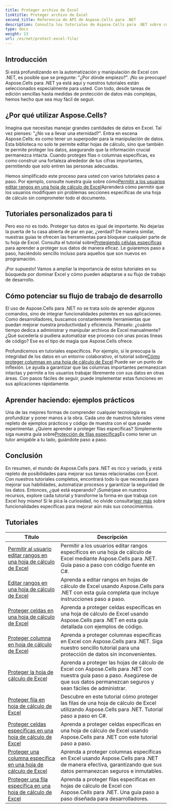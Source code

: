```yaml
---
title: Proteger archivo de Excel
linktitle: Proteger archivo de Excel
second_title: Referencia de API de Aspose.Cells para .NET
description: Consulta los tutoriales de Aspose.Cells para .NET sobre cómo proteger archivos de Excel. Aprende a proteger tus datos confidenciales con C#.
type: docs
weight: 13
url: /es/net/protect-excel-file/
---
```

## Introducción

Si está profundizando en la automatización y manipulación de Excel con .NET, es posible que se pregunte: "¿Por dónde empiezo?". ¡No se preocupe! Aspose.Cells para .NET ya está aquí y nuestros tutoriales están seleccionados especialmente para usted. Con todo, desde tareas de edición sencillas hasta medidas de protección de datos más complejas, hemos hecho que sea muy fácil de seguir.

## ¿Por qué utilizar Aspose.Cells?

Imagina que necesitas manejar grandes cantidades de datos en Excel. Tal vez pienses: "¿No va a llevar una eternidad?". Entra en escena Aspose.Cells: es como tener un superpoder para la manipulación de datos. Esta biblioteca no solo te permite editar hojas de cálculo, sino que también te permite proteger los datos, asegurando que la información crucial permanezca intacta. Cuando proteges filas o columnas específicas, es como construir una fortaleza alrededor de tus cifras importantes, permitiendo que solo entren las personas adecuadas. 

Hemos simplificado este proceso para usted con varios tutoriales paso a paso. Por ejemplo, consulte nuestra guía sobre cómo[Permitir a los usuarios editar rangos en una hoja de cálculo de Excel](./allow-user-to-edit-ranges-in-excel-worksheet/)Aprenderá cómo permitir que los usuarios modifiquen sin problemas secciones específicas de una hoja de cálculo sin comprometer todo el documento. 

## Tutoriales personalizados para ti

 Pero eso no es todo. Proteger tus datos es igual de importante. No dejarías la puerta de tu casa abierta de par en par, ¿verdad? De manera similar, nuestras guías te ofrecen las herramientas para bloquear cualquier parte de tu hoja de Excel. Consulta el tutorial sobre[Protegiendo células específicas](./protect-specific-cells-in-a-excel-worksheet/) para aprender a proteger sus datos de manera eficaz. Le guiaremos paso a paso, haciéndolo sencillo incluso para aquellos que son nuevos en programación.

¡Por supuesto! Vamos a ampliar la importancia de estos tutoriales en su búsqueda por dominar Excel y cómo pueden adaptarse a su flujo de trabajo de desarrollo.

## Cómo potenciar su flujo de trabajo de desarrollo 

El uso de Aspose.Cells para .NET no se trata solo de aprender algunos comandos, sino de integrar funcionalidades potentes en sus aplicaciones. Como desarrolladores, buscamos constantemente herramientas que puedan mejorar nuestra productividad y eficiencia. Piénselo: ¿cuánto tiempo dedica a administrar y manipular archivos de Excel manualmente? ¿Qué sucedería si pudiera automatizar ese proceso con unas pocas líneas de código? Ese es el tipo de magia que Aspose.Cells ofrece.

 Profundicemos en tutoriales específicos. Por ejemplo, si le preocupa la integridad de los datos en un entorno colaborativo, el tutorial sobre[Cómo proteger columnas en una hoja de cálculo de Excel](./protect-column-in-excel-worksheet/) Puede ser un punto de inflexión. Le ayuda a garantizar que las columnas importantes permanezcan intactas y permite a los usuarios trabajar libremente con sus datos en otras áreas. Con pasos fáciles de seguir, puede implementar estas funciones en sus aplicaciones rápidamente.

## Aprender haciendo: ejemplos prácticos 

Una de las mejores formas de comprender cualquier tecnología es profundizar y poner manos a la obra. Cada uno de nuestros tutoriales viene repleto de ejemplos prácticos y código de muestra con el que puede experimentar. ¿Quiere aprender a proteger filas específicas? Simplemente siga nuestra guía sobre[Protección de filas específicas](./protect-specific-row-in-excel-worksheet/)Es como tener un tutor amigable a tu lado, guiándote paso a paso. 

## Conclusión

 En resumen, el mundo de Aspose.Cells para .NET es rico y variado, y está repleto de posibilidades para mejorar sus tareas relacionadas con Excel. Con nuestros tutoriales completos, encontrará todo lo que necesita para mejorar sus habilidades, automatizar procesos y garantizar la seguridad de los datos. Entonces, ¿qué está esperando? ¡Sumérjase en nuestros recursos, explore cada tutorial y transforme la forma en que trabaja con Excel hoy mismo! Si le pica la curiosidad, no olvide consultar[leer más](./protect-excel-worksheet/) sobre funcionalidades específicas para mejorar aún más sus conocimientos.



## Tutoriales 
| Título | Descripción |
| --- | --- |
| [Permitir al usuario editar rangos en una hoja de cálculo de Excel](./allow-user-to-edit-ranges-in-excel-worksheet/) | Permitir a los usuarios editar rangos específicos en una hoja de cálculo de Excel mediante Aspose.Cells para .NET. Guía paso a paso con código fuente en C#. |  
| [Editar rangos en una hoja de cálculo de Excel](./edit-ranges-in-excel-worksheet/) | Aprenda a editar rangos en hojas de cálculo de Excel usando Aspose.Cells para .NET con esta guía completa que incluye instrucciones paso a paso. |  
| [Proteger celdas en una hoja de cálculo de Excel](./protect-cells-in-excel-worksheet/) | Aprenda a proteger celdas específicas en una hoja de cálculo de Excel usando Aspose.Cells para .NET en esta guía detallada con ejemplos de código. |  
| [Proteger columna en hoja de cálculo de Excel](./protect-column-in-excel-worksheet/) | Aprenda a proteger columnas específicas en Excel con Aspose.Cells para .NET. Siga nuestro sencillo tutorial para una protección de datos sin inconvenientes. |  
| [Proteger la hoja de cálculo de Excel](./protect-excel-worksheet/) | Aprenda a proteger las hojas de cálculo de Excel con Aspose.Cells para .NET con nuestra guía paso a paso. Asegúrese de que sus datos permanezcan seguros y sean fáciles de administrar. |  
| [Proteger fila en hoja de cálculo de Excel](./protect-row-in-excel-worksheet/) | Descubre en este tutorial cómo proteger las filas de una hoja de cálculo de Excel utilizando Aspose.Cells para .NET. Tutorial paso a paso en C#. |  
| [Proteger celdas específicas en una hoja de cálculo de Excel](./protect-specific-cells-in-a-excel-worksheet/) | Aprenda a proteger celdas específicas en una hoja de cálculo de Excel usando Aspose.Cells para .NET con este tutorial paso a paso. |  
| [Proteger una columna específica en una hoja de cálculo de Excel](./protect-specific-column-in-excel-worksheet/) | Aprenda a proteger columnas específicas en Excel usando Aspose.Cells para .NET de manera efectiva, garantizando que sus datos permanezcan seguros e inmutables. |  
| [Proteger una fila específica en una hoja de cálculo de Excel](./protect-specific-row-in-excel-worksheet/) | Aprenda a proteger filas específicas en hojas de cálculo de Excel con Aspose.Cells para .NET. Una guía paso a paso diseñada para desarrolladores. |  
